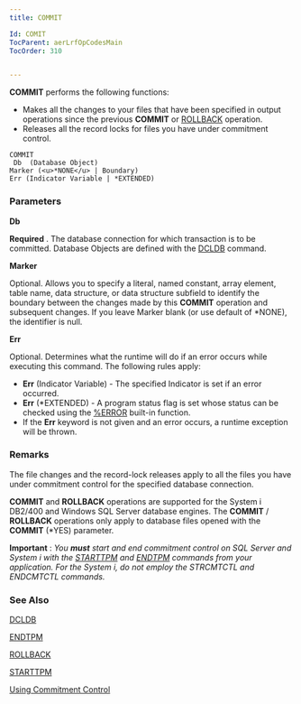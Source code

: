 ```yaml
---
title: COMMIT

Id: COMIT
TocParent: aerLrfOpCodesMain
TocOrder: 310


---
```


**COMMIT** performs the following functions: 

- Makes all the changes to your files that have been specified in output operations since the previous **COMMIT** or [ROLLBACK](ROLBACK.html) operation.
- Releases all the record locks for files you have under commitment control.


```
COMMIT 
 Db  (Database Object)
Marker (<u>*NONE</u> | Boundary)
Err (Indicator Variable | *EXTENDED)
```

### Parameters

**Db** 

**Required** . The database connection for which transaction is to be committed. Database Objects are defined with the [DCLDB](DCLDB.html) command.


**Marker** 

Optional. Allows you to specify a literal, named constant, array element, table name, data structure, or data structure subfield to identify the boundary between the changes made by this **COMMIT** operation and subsequent changes. If you leave Marker blank (or use default of *NONE), the identifier is null.


**Err** 

Optional. Determines what the runtime will do if an error occurs while executing this command. The following rules apply: 

- **Err** (Indicator Variable) - The specified Indicator is set if an error occurred.
- **Err** (*EXTENDED) - A program status flag is set whose status can be checked using the [%ERROR](ERROR_Function.html) built-in function.
- If the **Err** keyword is not given and an error occurs, a runtime exception will be thrown.


### Remarks
The file changes and the record-lock releases apply to all the files you have under commitment control for the specified database connection. 

**COMMIT** and **ROLLBACK** operations are supported for the System i DB2/400 and Windows SQL Server database engines. The **COMMIT** / **ROLLBACK** operations only apply to database files opened with the **COMMIT** (*YES) parameter. 

**Important** : *You **must** start and end commitment control on SQL Server and System i with the* [*STARTTPM*](STARTTPM.html) *and* [*ENDTPM*](ENDTPM.html) *commands from your application. For the System i, do not employ the STRCMTCTL and ENDCMTCTL commands.* 

### See Also
[DCLDB](DCLDB.html)

[ENDTPM](ENDTPM.html)

[ROLLBACK](ROLBACK.html)

[STARTTPM](STARTTPM.html)

[Using Commitment Control](Comittment_Control.html) 
